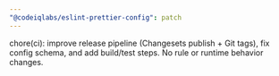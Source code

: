 ```yaml
---
"@codeiqlabs/eslint-prettier-config": patch
---
```


chore(ci): improve release pipeline (Changesets publish + Git tags), fix config schema, and add build/test steps. No rule or runtime behavior changes.

